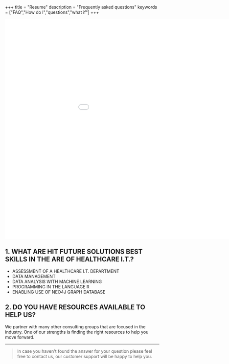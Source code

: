 +++
title = "Resume"
description = "Frequently asked questions"
keywords = ["FAQ","How do I","questions","what if"]
+++

 
<iframe width="1080" height="720" src="/html/Taylor_Brett--Resume-2020.html" frameborder="0" allowfullscreen></iframe>



## 1. WHAT ARE HIT FUTURE SOLUTIONS BEST SKILLS IN THE ARE OF HEALTHCARE I.T.?

* ASSESSMENT OF A HEALTHCARE I.T. DEPARTMENT
* DATA MANAGEMENT
* DATA ANALYSIS WITH MACHINE LEARNING
* PROGRAMMING IN THE LANGUAGE R
* ENABLING USE OF NEO4J GRAPH DATABASE

## 2. DO YOU HAVE RESOURCES AVAILABLE TO HELP US?
We partner with many other consulting groups that are focused in the industry. One of our strengths is finding the right resources to help you move forward.

---

> In case you haven't found the answer for your question please feel free to contact us, our customer support will be happy to help you.
